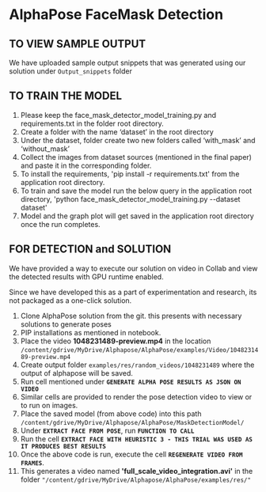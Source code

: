 # AlphaPose FaceMask Detection

TO VIEW SAMPLE OUTPUT
----------------------
We have uploaded sample output snippets that was generated using our solution under `Output_snippets` folder

TO TRAIN THE MODEL
-------------------

1. Please keep the face_mask_detector_model_training.py and requirements.txt in the folder root directory.
2. Create a folder with the name ‘dataset’ in the root directory
3. Under the dataset, folder create two new folders called ‘with_mask’ and ‘without_mask’
4. Collect the images from dataset sources (mentioned in the final paper) and paste it in the corresponding folder.
5. To install the requirements, 'pip install -r requirements.txt' from the application root directory.
6. To train and save the model run the below query in the application root directory,
        'python face_mask_detector_model_training.py --dataset dataset'
7. Model and the graph plot will get saved in the application root directory once the run completes.

FOR DETECTION and SOLUTION
---------------------------
We have provided a way to execute our solution on video in Collab and view the detected results with GPU runtime enabled. 

Since we have developed this as a part of experimentation and research, its not packaged as a one-click solution.
1. Clone AlphaPose solution from the git. this presents with necessary solutions to generate poses
2. PIP installations as mentioned in notebook.
3. Place the video __1048231489-preview.mp4__
        in the location
       ``` /content/gdrive/MyDrive/Alphapose/AlphaPose/examples/Video/1048231489-preview.mp4
        ```
4. Create output folder `examples/res/random_videos/1048231489` where the output of alphapose will be saved.
5. Run cell mentioned under __`GENERATE ALPHA POSE RESULTS AS JSON ON VIDEO`__
6. Similar cells are provided to render the pose detection video to view or to run on images.
7. Place the saved model (from above code) into this path `/content/gdrive/MyDrive/Alphapose/AlphaPose/MaskDetectionModel/`
8. Under __`EXTRACT FACE FROM POSE`__, run __`FUNCTION TO CALL`__
9. Run the cell __`EXTRACT FACE WITH HEURISTIC 3 - THIS TRIAL WAS USED AS IT PRODUCES BEST RESULTS`__
10. Once the above code is run, execute the cell __`REGENERATE VIDEO FROM FRAMES`__.
11. This generates a video named __'full_scale_video_integration.avi'__ in the folder `"/content/gdrive/MyDrive/Alphapose/AlphaPose/examples/res/"`
